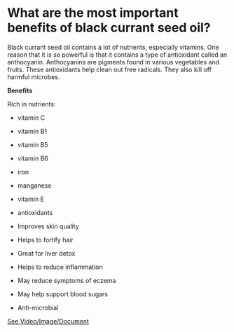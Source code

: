 # What are the most important benefits of black currant seed oil?

Black currant seed oil contains a lot of nutrients, especially vitamins. One reason that it is
so powerful is that it contains a type of antioxidant called an anthocyanin. Anthocyanins are pigments found in various vegetables and fruits. These antioxidants help clean out free radicals. They also kill off harmful microbes.

**Benefits**

Rich in nutrients:

- vitamin C

- vitamin B1

- vitamin B5

- vitamin B6

- iron

- manganese

- vitamin E

- antioxidants

- Improves skin quality

- Helps to fortify hair

- Great for liver detox

- Helps to reduce inflammation

- May reduce symptoms of eczema

- May help support blood sugars

- Anti-microbial

 [See Video/Image/Document](https://hls-player.drberg.com/asset?path=migrated-assets/benefits-of-black-currant-seed-oil)